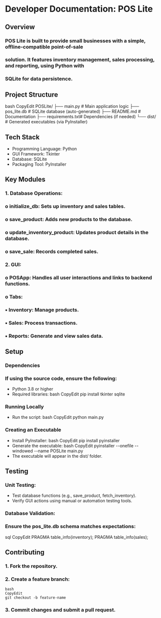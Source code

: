 # Developer Documentation: POS Lite

## Overview

### POS Lite is built to provide small businesses with a simple, offline-compatible point-of-sale

### solution. It features inventory management, sales processing, and reporting, using Python with

### SQLite for data persistence.

## Project Structure

bash
CopyEdit
POSLite/
├── main.py # Main application logic
├── pos_lite.db # SQLite database (auto-generated)
├── README.md # Documentation
├── requirements.txt# Dependencies (if needed)
└── dist/ # Generated executables (via PyInstaller)

## Tech Stack

- Programming Language: Python
- GUI Framework: Tkinter
- Database: SQLite
- Packaging Tool: PyInstaller

## Key Modules

### 1. Database Operations:

### o initialize_db: Sets up inventory and sales tables.

### o save_product: Adds new products to the database.

### o update_inventory_product: Updates product details in the database.

### o save_sale: Records completed sales.

### 2. GUI:

### o POSApp: Handles all user interactions and links to backend functions.

### o Tabs:

### ▪ Inventory: Manage products.

### ▪ Sales: Process transactions.

### ▪ Reports: Generate and view sales data.


## Setup

### Dependencies

### If using the source code, ensure the following:

- Python 3.8 or higher
- Required libraries:
    bash
    CopyEdit
    pip install tkinter sqlite

### Running Locally

- Run the script:
    bash
    CopyEdit
    python main.py

### Creating an Executable

- Install PyInstaller:
    bash
    CopyEdit
    pip install pyinstaller
- Generate the executable:
    bash
    CopyEdit
    pyinstaller --onefile --windowed --name POSLite main.py
- The executable will appear in the dist/ folder.

## Testing

### Unit Testing:

- Test database functions (e.g., save_product, fetch_inventory).
- Verify GUI actions using manual or automation testing tools.

### Database Validation:


### Ensure the pos_lite.db schema matches expectations:

sql
CopyEdit
PRAGMA table_info(inventory);
PRAGMA table_info(sales);

## Contributing

### 1. Fork the repository.

### 2. Create a feature branch:

```
bash
CopyEdit
git checkout -b feature-name
```
### 3. Commit changes and submit a pull request.


